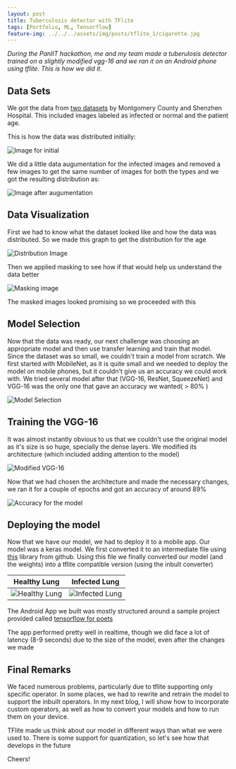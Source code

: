 ```yaml
---
layout: post
title: Tuberculosis detector with TFlite
tags: [Portfolio, ML, Tensorflow]
feature-img: ../../../assets/img/posts/tflite_1/cigarette.jpg
---
```


<i> During the PanIIT hackathon, me and my team made a tuberulosis detector trained on a slightly modified vgg-16 and we ran it on an Android phone using tflite. This is how we did it. </i>

<h2>Data Sets</h2>

We got the data from [two datasets](https://ceb.nlm.nih.gov/repositories/tuberculosis-chest-x-ray-image-data-sets/) by Montgomery County and Shenzhen Hospital. This included images labeled as infected or normal and the patient age.

This is how the data was distributed initially:

![Image for initial ](../../../assets/img/posts/tflite_1/image4.png)

We did a little data augumentation for the infected images and removed a few images to get the same number of images for both the types and we got the resulting distribution as:

![Image after augumentation ](../../../assets/img/posts/tflite_1/image4.png)

<h2>Data Visualization</h2>
First we had to know what the dataset looked like and how the data was distributed. So we made this graph to get the distribution for the age

![Distribution Image](../../../assets/img/posts/tflite_1/image1.png)

Then we applied masking to see how if that would help us understand the data better

![Masking image](../../../assets/img/posts/tflite_1/image2.png)

The masked images looked promising so we proceeded with this

<h2>Model Selection</h2>
Now that the data was ready, our next challenge was choosing an appropriate model and then use transfer learning and train that model.
Since the dataset was so small, we couldn't train a model from scratch. We first started with MobileNet, as it is quite small and we needed to deploy the model on mobile phones, but it couldn't give us an accuracy we could work with. We tried several model after that (VGG-16, ResNet, SqueezeNet) and VGG-16 was the only one that gave an accuracy we wanted( > 80% )

![Model Selection](../../../assets/img/posts/tflite_1/image7.png)

<h2>Training the VGG-16</h2>
It was almost instantly obvious to us that we couldn't use the original model as it's size is so huge, specially the dense layers. We modified its architecture (which included adding attention to the model)

![Modified VGG-16](../../../assets/img/posts/tflite_1/image8.png)

Now that we had chosen the architecture and made the necessary changes, we ran it for a couple of epochs and got an accuracy of around 89%

![Accuracy for the model](../../../assets/img/posts/tflite_1/image9.png)

<h2>Deploying the model</h2>

Now that we have our model, we had to deploy it to a mobile app. Our model was a keras model. We first converted it to an intermediate file using [this](https://github.com/amir-abdi/keras_to_tensorflow) library from github. Using this file we finally converted our model (and the weights) into a tflite compatible version (using the inbult converter)

|                          Healthy Lung                          |                          Infected Lung                          |
| :------------------------------------------------------------: | :-------------------------------------------------------------: |
| ![Healthy Lung](../../../assets/img/posts/tflite_1/image3.png) | ![Infected Lung](../../../assets/img/posts/tflite_1/image6.png) |

The Android App we built was mostly structured around a sample project provided called [tensorflow for poets](https://codelabs.developers.google.com/codelabs/tensorflow-for-poets-2-tflite/)

The app performed pretty well in realtime, though we did face a lot of latency (8-9 seconds) due to the size of the model, even after the changes we made

<h2>
Final Remarks
</h2>

We faced numerous problems, particularly due to tflite supporting only specific operator. In some places, we had to rewrite and retrain the model to support the inbuilt operators. In my next blog, I will show how to incorporate custom operators, as well as how to convert your models and how to run them on your device.

TFlite made us think about our model in different ways than what we were used to. There is some support for quantization, so let's see how that develops in the future

Cheers!
